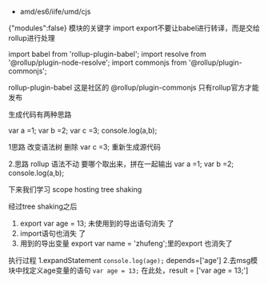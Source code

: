 - amd/es6/iife/umd/cjs



 {"modules":false}
 模块的关键字 import export不要让babel进行转译，而是交给rollup进行处理

 

import babel from 'rollup-plugin-babel';
import resolve from '@rollup/plugin-node-resolve';
import commonjs from '@rollup/plugin-commonjs';

rollup-plugin-babel 这是社区的
@rollup/plugin-commonjs 只有rollup官方才能发布


生成代码有两种思路

var a =1;
var b =2;
var c =3;
console.log(a,b);

1思路 
改变语法树
删除 var c =3;
重新生成源代码

2.思路 rollup
语法不动
要哪个取出来，拼在一起输出
var a =1;
var b =2;
console.log(a,b);


下来我们学习
scope hosting
tree shaking


经过tree shaking之后
1. export var age = 13; 未使用到的导出语句消失 了
2. import语句也消失 了
3. 用到的导出变量 export var name = 'zhufeng';里的export 也消失了


执行过程
1.expandStatement `console.log(age);`
depends=['age']
2.去msg模块中找定义age变量的语句
`var age = 13;`
在此处，result = ['var age = 13;']
